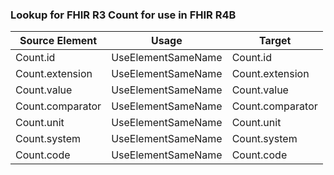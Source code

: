 ### Lookup for FHIR R3 Count for use in FHIR R4B

| Source Element | Usage | Target |
| -------------- | ----- | ------ |
| Count.id | UseElementSameName | Count.id |
| Count.extension | UseElementSameName | Count.extension |
| Count.value | UseElementSameName | Count.value |
| Count.comparator | UseElementSameName | Count.comparator |
| Count.unit | UseElementSameName | Count.unit |
| Count.system | UseElementSameName | Count.system |
| Count.code | UseElementSameName | Count.code |

